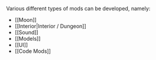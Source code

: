Various different types of mods can be developed, namely:
- [[Moon]]
- [[Interior|Interior / Dungeon]]
- [[Sound]]
- [[Models]]
- [[UI]]
- [[Code Mods]]